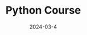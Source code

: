 ---
title: "Python Course"
date: "2024-03-4"
category: "Python"
mainImage: "/images/tutorials/python/python.webp"
categoryImage: "/images/tutorials/python/python.webp"
authorImage: "https://res.cloudinary.com/wehi-web-design-ltd/image/upload/v1698242293/carlosarli.com/photo/image0.jpg"
authorName: "Carlo Sarli"
authorRole: "Teaching Fellow - Technocamps"
description: "The actual stuff we will see"
---